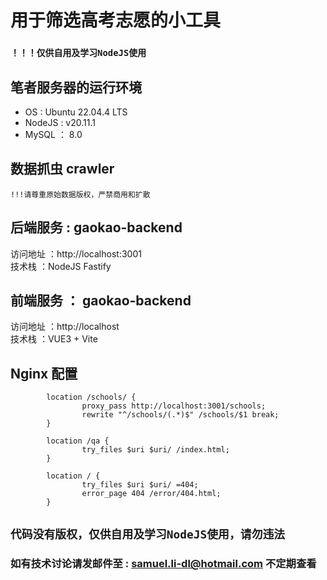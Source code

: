 # 用于筛选高考志愿的小工具
### `！！！仅供自用及学习NodeJS使用`

## 笔者服务器的运行环境
- OS : Ubuntu 22.04.4 LTS  
- NodeJS : v20.11.1  
- MySQL ： 8.0  

## 数据抓虫 crawler
`!!!请尊重原始数据版权，严禁商用和扩散`

## 后端服务 : gaokao-backend
访问地址 ：http://localhost:3001  
技术栈 ：NodeJS Fastify  

## 前端服务 ： gaokao-backend
访问地址 ：http://localhost  
技术栈 ：VUE3 + Vite  

## Nginx 配置
```
        location /schools/ {
                proxy_pass http://localhost:3001/schools;
                rewrite "^/schools/(.*)$" /schools/$1 break;
        }

        location /qa {
                try_files $uri $uri/ /index.html;
        }

        location / {
                try_files $uri $uri/ =404;
                error_page 404 /error/404.html;
        }

```

## `代码没有版权，仅供自用及学习NodeJS使用，请勿违法`
### 如有技术讨论请发邮件至 : samuel.li-dl@hotmail.com 不定期查看

